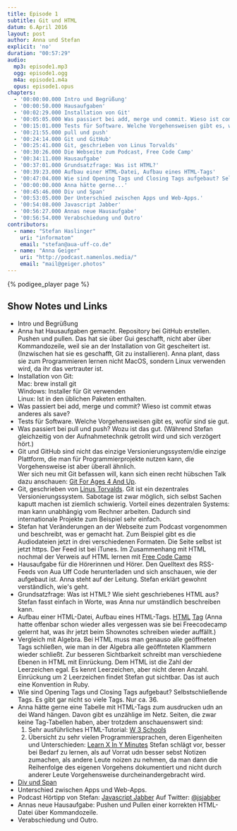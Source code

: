 ```yaml
---
title: Episode 1
subtitle: Git und HTML
datum: 6.April 2016
layout: post
author: Anna und Stefan
explicit: 'no'
duration: "00:57:29"
audio:
  mp3: episode1.mp3
  ogg: episode1.ogg
  m4a: episode1.m4a
  opus: episode1.opus
chapters:
  - '00:00:00.000 Intro und Begrüßung'
  - '00:00:50.000 Hausaufgaben'
  - '00:02:29.000 Installation von Git'
  - '00:05:05.000 Was passiert bei add, merge und commit. Wieso ist commit etwas anderes als save.'
  - '00:15:01.000 Tests für Software. Welche Vorgehensweisen gibt es, wofür sind sie gut.'
  - '00:21:55.000 pull und push'
  - '00:24:14.000 Git und GitHub'
  - '00:25:41.000 Git, geschrieben von Linus Torvalds'
  - '00:30:26.000 Die Webseite zum Podcast, Free Code Camp'
  - '00:34:11.000 Hausaufgabe'
  - '00:37:01.000 Grundsatzfrage: Was ist HTML?'
  - '00:39:23.000 Aufbau einer HTML-Datei, Aufbau eines HTML-Tags'
  - '00:47:04.000 Wie sind Opening Tags und Closing Tags aufgebaut? Selbstschließende Tags.'
  - '00:00:00.000 Anna hätte gerne...'
  - '00:45:46.000 Div und Span'
  - '00:53:05.000 Der Unterschied zwischen Apps und Web-Apps.'
  - '00:54:08.000 Javascript Jabber'
  - '00:56:27.000 Annas neue Hausaufgabe'
  - '00:56:54.000 Verabschiedung und Outro'
contributors:
  - name: "Stefan Haslinger"
    uri: "informatom"
    email: "stefan@aua-uff-co.de"
  - name: "Anna Geiger"
    uri: "http://podcast.namenlos.media/"
    email: "mail@geiger.photos"
---
```


{% podigee_player page %}

## Show Notes und Links

* Intro und Begrüßung
* Anna hat Hausaufgaben gemacht. Repository bei GitHub erstellen. Pushen und pullen. Das hat sie über Gui geschafft, nicht aber über Kommandozeile, weil sie an der Installation von Git gescheitert ist. (Inzwischen hat sie es geschafft, Git zu installieren). Anna plant, dass sie zum Programmieren lernen nicht MacOS, sondern Linux verwenden wird, da ihr das vertrauter ist.
* Installation von Git:<br/>
  Mac: brew install git<br/>
  Windows: Installer für Git verwenden<br/>
  Linux: Ist in den üblichen Paketen enthalten.
* Was passiert bei add, merge und commit? Wieso ist commit etwas anderes als save?
* Tests für Software. Welche Vorgehensweisen gibt es, wofür sind sie gut.
* Was passiert bei pull und push? Wozu ist das gut. (Während Stefan gleichzeitig von der Aufnahmetechnik getrollt wird und sich verzögert hört.)
* Git und GitHub sind nicht das einzige Versionierungssystem/die einzige Plattform, die man für Programmierprojekte nutzen kann, die Vorgehensweise ist aber überall ähnlich.<br/>
  Wer sich neu mit Git befassen will, kann sich einen recht hübschen Talk dazu anschauen: [Git For Ages 4 And Up](https://www.youtube.com/watch?v=1ffBJ4sVUb4).
* Git, geschrieben von [Linus Torvalds](https://de.wikipedia.org/wiki/Linus_Torvalds). Git ist ein dezentrales Versionierungssystem. Sabotage ist zwar möglich, sich selbst Sachen kaputt machen ist ziemlich schwierig. Vorteil eines dezentralen Systems: man kann unabhängig vom Rechner arbeiten. Dadurch sind internationale Projekte zum Beispiel sehr einfach.
* Stefan hat Veränderungen an der Webseite zum Podcast vorgenommen und beschreibt, was er gemacht hat. Zum Beispiel gibt es die Audiodateien jetzt in drei verschiedenen Formaten. Die Seite selbst ist jetzt https. Der Feed ist bei iTunes. Im Zusammenhang mit HTML nochmal der Verweis auf HTML lernen mit [Free Code Camp](https://www.freecodecamp.com/)
* Hausaufgabe für die Hörerinnen und Hörer. Den Quelltext des RSS-Feeds von Aua Uff Code herunterladen und sich anschauen, wie der aufgebaut ist. Anna steht auf der Leitung. Stefan erklärt gewohnt verständlich, wie's geht.
* Grundsatzfrage: Was ist HTML? Wie sieht geschriebenes HTML aus? Stefan fasst einfach in Worte, was Anna nur umständlich beschreiben kann.
* Aufbau einer HTML-Datei, Aufbau eines HTML-Tags. [HTML](https://de.wikipedia.org/wiki/Hypertext_Markup_Language) [Tag](https://de.wikipedia.org/wiki/Tag_(Informatik)) (Anna hatte offenbar schon wieder alles vergessen was sie bei Freecodecamp gelernt hat, was ihr jetzt beim Shownotes schreiben wieder auffällt.)
* Vergleich mit Algebra. Bei HTML muss man genauso alle geöffneten Tags schließen, wie man in der Algebra alle geöffnteten Klammern wieder schließt. Zur besseren Sichtbarkeit schreibt man verschiedene Ebenen in HTML mit Einrückung. Dem HTML ist die Zahl der Leerzeichen egal. Es kennt Leerzeichen, aber nicht deren Anzahl. Einrückung um 2 Leerzeichen findet Stefan gut sichtbar. Das ist auch eine Konvention in Ruby.
* Wie sind Opening Tags und Closing Tags aufgebaut? Selbstschließende Tags. Es gibt gar nicht so viele Tags. Nur ca. 36.
* Anna hätte gerne eine Tabelle mit HTML-Tags zum ausdrucken udn an dei Wand hängen. Davon gibt es unzählige im Netz. Seiten, die zwar keine Tag-Tabellen haben, aber trotzdem anschauenswert sind: <br/>
  1. Sehr ausführliches HTML-Tutorial: [W 3 Schools](http://www.w3schools.com/) <br/>
  2. Übersicht zu sehr vielen Programmiersprachen, deren Eigenheiten und Unterschieden: [Learn X In Y Minutes](https://learnxinyminutes.com/) Stefan schlägt vor, besser bei Bedarf zu lernen, als auf Vorrat udn besser sebst Notizen zumachen, als andere Leute noizen zu nehmen, da man dann die Reihenfolge des eigenen Vorgehens dokumentiert und nicht durch anderer Leute Vorgehensweise durcheinandergebracht wird.
* [Div und Span](https://en.wikipedia.org/wiki/Span_and_div)
* Unterschied zwischen Apps und Web-Apps.
* Podcast Hörtipp von Stefan: [Javascript Jabber](https://itunes.apple.com/us/podcast/javascript-jabber/id496893300?mt=2) Auf Twitter: [@jsjabber](https://twitter.com/jsjabber)
* Annas neue Hausaufgabe: Pushen und Pullen einer korrekten HTML-Datei über Kommandozeile.
* Verabschiedung und Outro.
